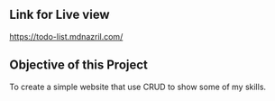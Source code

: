 ## Link for Live view

https://todo-list.mdnazril.com/

## Objective of this Project

To create a simple website that use CRUD to show some of my skills.

